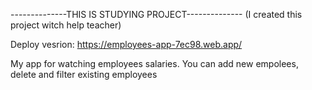 --------------THIS IS STUDYING PROJECT--------------  (I created this project witch help teacher)

Deploy vesrion:    https://employees-app-7ec98.web.app/

My app for watching employees salaries. You can add new empolees, delete and filter existing employees
